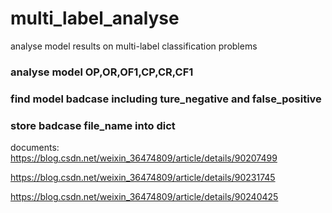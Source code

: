 # multi_label_analyse
analyse model results on multi-label classification problems

### analyse model OP,OR,OF1,CP,CR,CF1 

### find model badcase including ture_negative and false_positive

### store badcase file_name into dict

documents:
https://blog.csdn.net/weixin_36474809/article/details/90207499

https://blog.csdn.net/weixin_36474809/article/details/90231745

https://blog.csdn.net/weixin_36474809/article/details/90240425
